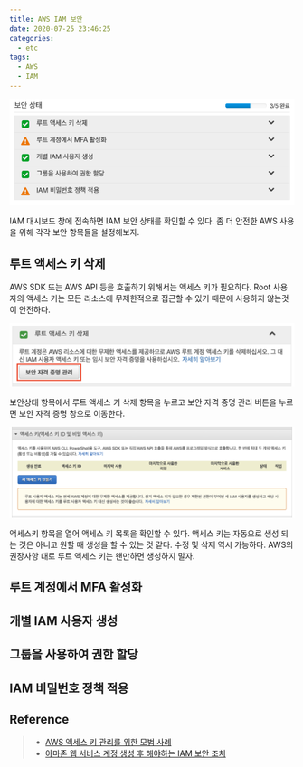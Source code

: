 ```yaml
---
title: AWS IAM 보안
date: 2020-07-25 23:46:25
categories:
  - etc
tags:
  - AWS
  - IAM
---
```


![IAM 보안 상태](../images/etc/aws-iam-16.png)

IAM 대시보드 창에 접속하면 IAM 보안 상태를 확인할 수 있다. 좀 더 안전한 AWS 사용을 위해 각각 보안 항목들을 설정해보자.

## 루트 액세스 키 삭제
AWS SDK 또는 AWS API 등을 호출하기 위해서는 액세스 키가 필요하다. Root 사용자의 액세스 키는 모든 리소스에 무제한적으로 접근할 수 있기 때문에 사용하지 않는것이 안전하다. 

![IAM 보안 상태 항목](../images/etc/aws-iam-security-1.png)

보안상태 항목에서 루트 액세스 키 삭제 항목을 누르고 보안 자격 증명 관리 버튼을 누르면 보안 자격 증명 창으로 이동한다.

![루트 액세스키 설정](../images/etc/aws-iam-security-2.png)

액세스키 항목을 열어 액세스 키 목록을 확인할 수 있다. 액세스 키는 자동으로 생성 되는 것은 아니고 원할 때 생성을 할 수 있는 것 같다. 수정 및 삭제 역시 가능하다. 
AWS의 권장사항 대로 루트 액세스 키는 왠만하면 생성하지 말자.

## 루트 계정에서 MFA 활성화
## 개별 IAM 사용자 생성
## 그룹을 사용하여 권한 할당
## IAM 비밀번호 정책 적용

## Reference
> - [AWS 액세스 키 관리를 위한 모범 사례](https://docs.aws.amazon.com/ko_kr/general/latest/gr/aws-access-keys-best-practices.html)
> - [아마존 웹 서비스 계정 생성 후 해야하는 IAM 보안 조치](https://www.44bits.io/ko/post/first_actions_for_setting_secure_account#%EB%A3%A8%ED%8A%B8-%EC%82%AC%EC%9A%A9%EC%9E%90%EC%9D%98-%EC%95%A1%EC%84%B8%EC%8A%A4-%ED%82%A4-%EC%82%AD%EC%A0%9C)
